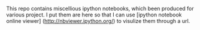 This repo contains miscellious ipython notebooks, which been produced for various project. I put them 
are here so that I can use [ipython notebook online viewer] (http://nbviewer.ipython.org/) to visulize 
them through a url.



